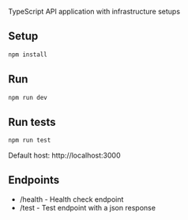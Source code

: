 TypeScript API application with infrastructure setups

## Setup

```bash
npm install
```

## Run

```bash
npm run dev
```

## Run tests

```bash
npm run test
```

Default host: http://localhost:3000

## Endpoints

- /health - Health check endpoint
- /test - Test endpoint with a json response
